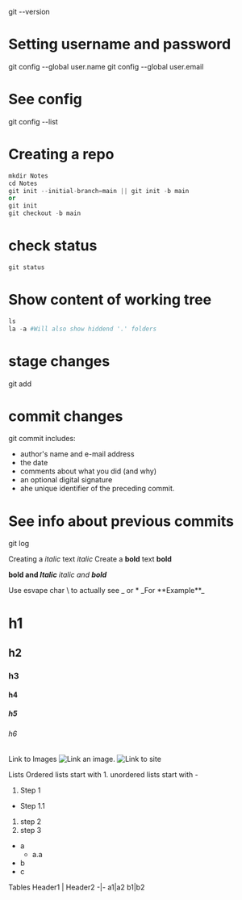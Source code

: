 git --version

# Setting username and password
git config --global user.name <username>
git config --global user.email <email>

# See config
git config --list

# Creating a repo
```s
mkdir Notes
cd Notes
git init --initial-branch=main || git init -b main
or
git init
git checkout -b main
```

# check status
```s
git status
```

# Show content of working tree
```s
ls 
la -a #Will also show hiddend '.' folders
```

# stage changes
git add

# commit changes
git commit
includes:
- author's name and e-mail address
- the date 
- comments about what you did (and why) 
- an optional digital signature
- ahe unique identifier of the preceding commit.

# See info about previous commits
git log

Creating a _italic_ text *italic*
Create a __bold__ text **bold**

**bold and _Italic_**
_italic and **bold**_

Use esvape char \ to actually see _ or *
\_For \*\*Example\*\*\_

# h1
## h2
### h3
#### h4
##### h5
###### h6

Link to Images
![Link an image.](/path/to/image)
![Link to site](/path/to/site)

Lists
Ordered lists start with 1.
unordered lists start with - 

1. Step 1
  - Step 1.1
1. step 2
1. step 3

- a
  - a.a
- b
- c

Tables 
Header1 | Header2
-|-
a1|a2
b1|b2
